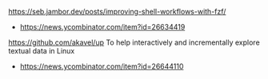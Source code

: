 
https://seb.jambor.dev/posts/improving-shell-workflows-with-fzf/
* https://news.ycombinator.com/item?id=26634419

https://github.com/akavel/up To help interactively and incrementally explore textual data in Linux
* https://news.ycombinator.com/item?id=26644110